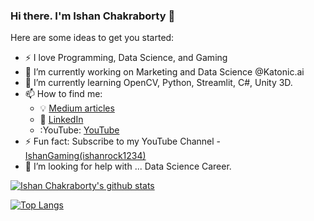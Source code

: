 ### Hi there. I'm Ishan Chakraborty 👋

<!--
**IshanChakrabortyYT/IshanChakrabortyYT** is a ✨ _special_ ✨ repository because its `README.md` (this file) appears on your GitHub profile.
-->

Here are some ideas to get you started:

- ⚡ I love Programming, Data Science, and Gaming
- 🔭 I’m currently working on Marketing and Data Science @Katonic.ai
- 🌱 I’m currently learning OpenCV, Python, Streamlit, C#, Unity 3D.
- 📫 How to find me: 
  - :bulb: [Medium articles](https://medium.com/@ishan.chakraborty)
  - :office: [LinkedIn](https://www.linkedin.com/in/ishan-chakraborty-0085571a1)
  - :YouTube: [YouTube](https://www.youtube.com/channel/UCl8Kbt3lH-LJ04qGeRScyhQ)
- ⚡ Fun fact: Subscribe to my YouTube Channel - [IshanGaming(ishanrock1234)](https://www.youtube.com/channel/UCl8Kbt3lH-LJ04qGeRScyhQ)
- 🤔 I’m looking for help with ... Data Science Career.

[![Ishan Chakraborty's github stats](https://github-readme-stats.vercel.app/api?username=IshanChakrabortyYT&count_private=true&show_icons=true&theme=radical&hide_rank=false)](https://github.com/IshanChakrabortyYT/IshanChakrabortyYT)

[![Top Langs](https://github-readme-stats.vercel.app/api/top-langs/?username=IshanChakrabortyYT&layout=compact&langs_count=20)](https://github.com/IshanChakrabortyYT/github-readme-stats)
